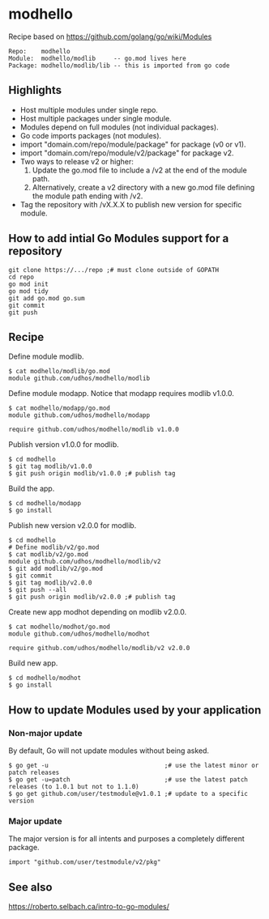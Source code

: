 # modhello

Recipe based on https://github.com/golang/go/wiki/Modules

    Repo:    modhello
    Module:  modhello/modlib     -- go.mod lives here
    Package: modhello/modlib/lib -- this is imported from go code

## Highlights

- Host multiple modules under single repo.
- Host multiple packages under single module.
- Modules depend on full modules (not individual packages).
- Go code imports packages (not modules).
- import "domain.com/repo/module/package" for package (v0 or v1).
- import "domain.com/repo/module/v2/package" for package v2.
- Two ways to release v2 or higher:
  1. Update the go.mod file to include a /v2 at the end of the module path.
  2. Alternatively, create a v2 directory with a new go.mod file defining the module path ending with /v2.
- Tag the repository with <modulename>/vX.X.X to publish new version for specific module.

## How to add intial Go Modules support for a repository

    git clone https://.../repo ;# must clone outside of GOPATH
    cd repo
    go mod init
    go mod tidy
    git add go.mod go.sum
    git commit
    git push

## Recipe

Define module modlib.

    $ cat modhello/modlib/go.mod
    module github.com/udhos/modhello/modlib

Define module modapp. Notice that modapp requires modlib v1.0.0.

    $ cat modhello/modapp/go.mod
    module github.com/udhos/modhello/modapp

    require github.com/udhos/modhello/modlib v1.0.0

Publish version v1.0.0 for modlib.

    $ cd modhello
    $ git tag modlib/v1.0.0
    $ git push origin modlib/v1.0.0 ;# publish tag

Build the app.

    $ cd modhello/modapp
    $ go install

Publish new version v2.0.0 for modlib.

    $ cd modhello
    # Define modlib/v2/go.mod
    $ cat modlib/v2/go.mod
    module github.com/udhos/modhello/modlib/v2
    $ git add modlib/v2/go.mod
    $ git commit
    $ git tag modlib/v2.0.0
    $ git push --all
    $ git push origin modlib/v2.0.0 ;# publish tag

Create new app modhot depending on modlib v2.0.0.

    $ cat modhello/modhot/go.mod
    module github.com/udhos/modhello/modhot

    require github.com/udhos/modhello/modlib/v2 v2.0.0

Build new app.

    $ cd modhello/modhot
    $ go install

## How to update Modules used by your application

### Non-major update

By default, Go will not update modules without being asked.

    $ go get -u                                ;# use the latest minor or patch releases
    $ go get -u=patch                          ;# use the latest patch releases (to 1.0.1 but not to 1.1.0)
    $ go get github.com/user/testmodule@v1.0.1 ;# update to a specific version

### Major update

The major version is for all intents and purposes a completely different package.

    import "github.com/user/testmodule/v2/pkg"

## See also

https://roberto.selbach.ca/intro-to-go-modules/

